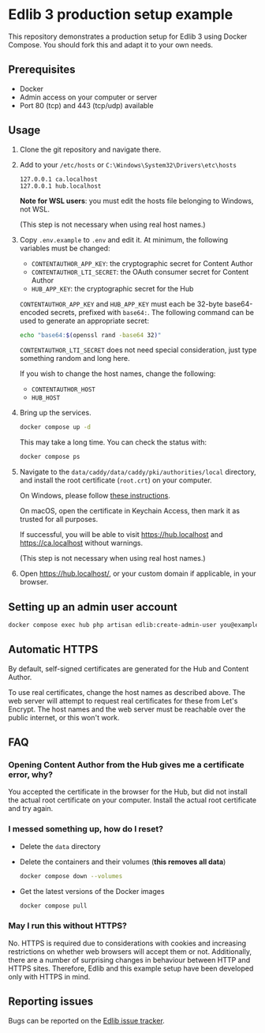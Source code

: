 # Edlib 3 production setup example

This repository demonstrates a production setup for Edlib 3 using Docker
Compose. You should fork this and adapt it to your own needs.

## Prerequisites

* Docker
* Admin access on your computer or server
* Port 80 (tcp) and 443 (tcp/udp) available

## Usage

1. Clone the git repository and navigate there.

2. Add to your `/etc/hosts` or `C:\Windows\System32\Drivers\etc\hosts`

   ```
   127.0.0.1 ca.localhost
   127.0.0.1 hub.localhost
   ```

   **Note for WSL users**: you must edit the hosts file belonging to Windows,
   not WSL.

   (This step is not necessary when using real host names.)

3. Copy `.env.example` to `.env` and edit it. At minimum, the following
   variables must be changed:

   * `CONTENTAUTHOR_APP_KEY`: the cryptographic secret for Content Author
   * `CONTENTAUTHOR_LTI_SECRET`: the OAuth consumer secret for Content Author
   * `HUB_APP_KEY`: the cryptographic secret for the Hub

   `CONTENTAUTHOR_APP_KEY` and `HUB_APP_KEY` must each be 32-byte base64-encoded
   secrets, prefixed with `base64:`. The following command can be used to
   generate an appropriate secret:

   ```bash
   echo "base64:$(openssl rand -base64 32)"
   ```

   `CONTENTAUTHOR_LTI_SECRET` does not need special consideration, just type
   something random and long here.

   If you wish to change the host names, change the following:

   * `CONTENTAUTHOR_HOST`
   * `HUB_HOST`

4. Bring up the services.

   ```bash
   docker compose up -d
   ```

   This may take a long time. You can check the status with:

   ```bash
   docker compose ps
   ```

5. Navigate to the `data/caddy/data/caddy/pki/authorities/local` directory, and
   install the root certificate (`root.crt`) on your computer.

   On Windows, please follow [these instructions](windows-certificates.md).

   On macOS, open the certificate in Keychain Access, then mark it as trusted
   for all purposes.

   If successful, you will be able to visit <https://hub.localhost> and
   <https://ca.localhost> without warnings.

   (This step is not necessary when using real host names.)

6. Open <https://hub.localhost/>, or your custom domain if applicable, in your
   browser.

## Setting up an admin user account

```bash
docker compose exec hub php artisan edlib:create-admin-user you@example.com
```

## Automatic HTTPS

By default, self-signed certificates are generated for the Hub and Content
Author.

To use real certificates, change the host names as described above. The web
server will attempt to request real certificates for these from Let's Encrypt.
The host names and the web server must be reachable over the public internet, or
this won't work.

## FAQ

### Opening Content Author from the Hub gives me a certificate error, why?

You accepted the certificate in the browser for the Hub, but did not install
the actual root certificate on your computer. Install the actual root
certificate and try again.

### I messed something up, how do I reset?

* Delete the `data` directory

* Delete the containers and their volumes (**this removes all data**)

  ```bash
  docker compose down --volumes
  ```

* Get the latest versions of the Docker images

  ```bash
  docker compose pull
  ```

### May I run this without HTTPS?

No. HTTPS is required due to considerations with cookies and increasing
restrictions on whether web browsers will accept them or not. Additionally,
there are a number of surprising changes in behaviour between HTTP and HTTPS
sites. Therefore, Edlib and this example setup have been developed only with
HTTPS in mind.

## Reporting issues

Bugs can be reported on the [Edlib issue
tracker](https://github.com/cerpus/Edlib/issues).
